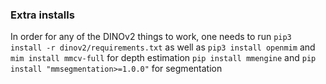 ### Extra installs
In order for any of the DINOv2 things to work, one needs to run `pip3 install -r dinov2/requirements.txt` as well as
`pip3 install openmim` and `mim install mmcv-full` for depth estimation
`pip install mmengine` and `pip install "mmsegmentation>=1.0.0"` for segmentation